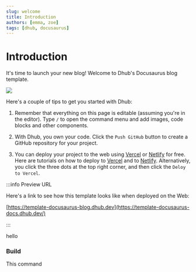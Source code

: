 ```yaml
---
slug: welcome
title: Introduction
authors: [emma, zoe]
tags: [dhub, docusaurus]
---
```


# Introduction

It's time to launch your new blog! Welcome to Dhub's Docusaurus blog template.

![](/img/rocket-colors.webp)

Here's a couple of tips to get you started with Dhub:

1. Remember that everything on this page is editable (assuming you're in the editor). Type `/` to open the command menu and add images, code blocks and other components.

2. With Dhub, you own your code. Click the `Push GitHub` button to create a GitHub repository for your project.

3. You can deploy your project to the web using [Vercel](https://vercel.com) or [Netlify](https://netlify.com) for free. Here are tutorials on how to deploy to [Vercel](https://vercel.com/guides/deploying-docusaurus-with-vercel) and to [Netlify](https://www.netlify.com/blog/2016/10/27/a-step-by-step-guide-deploying-a-static-site-or-single-page-app/). Alternatively, you click the three dots at the top right corner, and then click the `Deloy to Vercel`.

:::info Preview URL

Here's a link to see how this template looks like when deployed on the Web:

[https://template-docusaurus-blog.dhub.dev](https://template-docusaurus-docs.dhub.dev/)

:::

<!-- truncate -->

hello

### Build

This command
